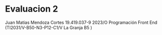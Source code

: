 # Evaluacion 2
Juan Matias Mendoza Cortes
19.419.037-9
2023/O Programación Front End (TI2031/V-B50-N3-P12-C1/V La Granja B5 )
